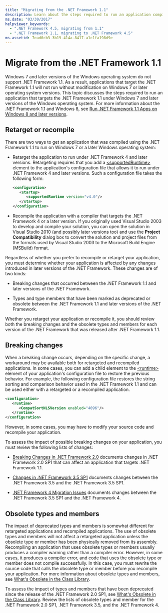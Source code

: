 ```yaml
---
title: "Migrating from the .NET Framework 1.1"
description: Learn about the steps required to run an application compiled using .NET Framework 1.1 on Windows 7 or later.
ms.date: "03/30/2017"
helpviewer_keywords:
  - ".NET Framework 4.5, migrating from 1.1"
  - ".NET Framework 1.1, migrating to .NET Framework 4.5"
ms.assetid: 7ead0cb3-3b19-414a-8417-a1c1fa198d9e
---
```

# Migrate from the .NET Framework 1.1

Windows 7 and later versions of the Windows operating system do not support .NET Framework 1.1. As a result, applications that target the .NET Framework 1.1 will not run without modification on Windows 7 or later operating system versions. This topic discusses the steps required to run an application that targets the .NET Framework 1.1 under Windows 7 and later versions of the Windows operating system. For more information about the .NET Framework 1.1 and Windows 8, see [Run .NET Framework 1.1 Apps on Windows 8 and later versions](../install/run-net-framework-1-1-apps.md).

## Retarget or recompile

There are two ways to get an application that was compiled using the .NET Framework 1.1 to run on Windows 7 or a later Windows operating system:

- Retarget the application to run under .NET Framework 4 and later versions. Retargeting requires that you add a [\<supportedRuntime>](../configure-apps/file-schema/startup/supportedruntime-element.md) element to the application's configuration file that allows it to run under .NET Framework 4 and later versions. Such a configuration file takes the following form:

    ```xml
    <configuration>
       <startup>
          <supportedRuntime version="v4.0"/>
       </startup>
    </configuration>
    ```

- Recompile the application with a compiler that targets the .NET Framework 4 or a later version. If you originally used Visual Studio 2003 to develop and compile your solution, you can open the solution in Visual Studio 2010 (and possibly later versions too) and use the **Project Compatibility** dialog box to convert the solution and project files from the formats used by Visual Studio 2003 to the Microsoft Build Engine (MSBuild) format.

Regardless of whether you prefer to recompile or retarget your application, you must determine whether your application is affected by any changes introduced in later versions of the .NET Framework. These changes are of two kinds:

- Breaking changes that occurred between the .NET Framework 1.1 and later versions of the .NET Framework.

- Types and type members that have been marked as deprecated or obsolete between the .NET Framework 1.1 and later versions of the .NET Framework.

Whether you retarget your application or recompile it, you should review both the breaking changes and the obsolete types and members for each version of the .NET Framework that was released after .NET Framework 1.1.

## Breaking changes

When a breaking change occurs, depending on the specific change, a workaround may be available both for retargeted and recompiled applications. In some cases, you can add a child element to the [\<runtime>](../configure-apps/file-schema/startup/supportedruntime-element.md) element of your application's configuration file to restore the previous behavior. For example, the following configuration file restores the string sorting and comparison behavior used in the .NET Framework 1.1 and can be used either with a retargeted or a recompiled application.

```xml
<configuration>
   <runtime>
      <CompatSortNLSVersion enabled="4096"/>
   </runtime>
</configuration>
```

However, in some cases, you may have to modify your source code and recompile your application.

To assess the impact of possible breaking changes on your application, you must review the following lists of changes:

- [Breaking Changes in .NET Framework 2.0](/previous-versions/aa570326(v=msdn.10)) documents changes in .NET Framework 2.0 SP1 that can affect an application that targets .NET Framework 1.1.

- [Changes in .NET Framework 3.5 SP1](/previous-versions/dotnet/articles/dd310284(v=msdn.10)) documents changes between the .NET Framework 3.5 and the .NET Framework 3.5 SP1.

- [.NET Framework 4 Migration Issues](net-framework-4-migration-issues.md) documents changes between the .NET Framework 3.5 SP1 and the .NET Framework 4.

## Obsolete types and members

The impact of deprecated types and members is somewhat different for retargeted applications and recompiled applications. The use of obsolete types and members will not affect a retargeted application unless the obsolete type or member has been physically removed from its assembly. Recompiling an application that uses obsolete types or members usually produces a compiler warning rather than a compiler error. However, in some cases, it produces a compiler error, and code that uses the obsolete type or member does not compile successfully. In this case, you must rewrite the source code that calls the obsolete type or member before you recompile your application. For more information about obsolete types and members, see [What's Obsolete in the Class Library](../whats-new/whats-obsolete.md).

To assess the impact of types and members that have been deprecated since the release of the .NET Framework 2.0 SP1, see [What's Obsolete in the Class Library](../whats-new/whats-obsolete.md). Review the lists of obsolete types and member for the .NET Framework 2.0 SP1, .NET Framework 3.5, and the .NET Framework 4.
